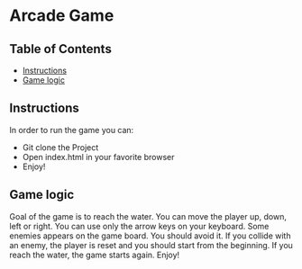 # Arcade Game

## Table of Contents

* [Instructions](#instructions)
* [Game logic](#logic)

## Instructions

In order to run the game you can:
* Git clone the Project
* Open index.html in your favorite browser
* Enjoy!

## Game logic

Goal of the game is to reach the water. You can move the player up, down, left
or right. You can use only the arrow keys on your keyboard.
Some enemies appears on the game board. You should avoid it. If you collide with
an enemy, the player is reset and you should start from the beginning.
If you reach the water, the game starts again.
Enjoy!
